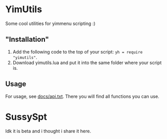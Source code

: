 # YimUtils
Some cool utilities for yimmenu scripting :)

## "Installation"
1. Add the following code to the top of your script: `yh = require "yimutils"`.
2. Download yimutils.lua and put it into the same folder where your script is.

## Usage
For usage, see [docs/api.txt](https://github.com/pierrelasse/YimStuff/blob/master/docs/api.txt).
There you will find all functions you can use.

# SussySpt
Idk it is beta and i thought i share it here.
